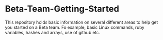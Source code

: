 Beta-Team-Getting-Started
=========================

This repository holds basic information on several different areas to help get you started on a Beta team. Fo example, basic Linux commands, ruby variables, hashes and arrays, use of github etc. 
